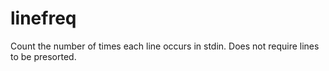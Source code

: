 # linefreq
Count the number of times each line occurs in stdin. Does not require lines to be presorted.
